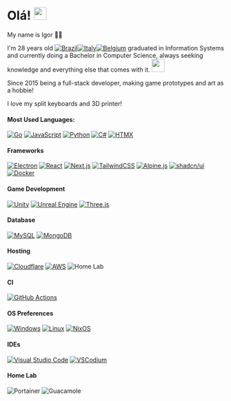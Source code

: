 # Olá! <img src="https://github.com/TheDudeThatCode/TheDudeThatCode/blob/master/Assets/Hi.gif" width="29px">

<g-emoji class="g-emoji" alias="man_technologist" fallback-src="https://github.githubassets.com/images/icons/emoji/unicode/1f468-1f4bb.png">My name is Igor 👨‍💻</g-emoji>

I'm 28 years old [![Brazil](https://raw.githubusercontent.com/stevenrskelton/flag-icon/master/png/16/country-4x3/br.png "Brazil")](#)[![Italy](https://raw.githubusercontent.com/stevenrskelton/flag-icon/master/png/16/country-4x3/it.png "Italy")](#)[![Belgium](https://raw.githubusercontent.com/stevenrskelton/flag-icon/master/png/16/country-4x3/be.png "Belgium")](#) graduated in Information Systems and currently doing a Bachelor in Computer Science, always seeking knowledge and everything else that comes with it. <img src="https://github.com/TheDudeThatCode/TheDudeThatCode/raw/master/Assets/gandalf_parrot.gif" width="30px">

Since 2015 being a full-stack developer, making game prototypes and art as a hobbie!

I love my split keyboards and 3D printer!
<br>
#### Most Used Languages:
[![Go](https://img.shields.io/badge/Go-%2300ADD8.svg?&logo=go&logoColor=white)](#)
[![JavaScript](https://img.shields.io/badge/JavaScript-F7DF1E?logo=javascript&logoColor=000)](#)
[![Python](https://img.shields.io/badge/Python-3776AB?logo=python&logoColor=fff)](#)
[![C#](https://custom-icon-badges.demolab.com/badge/C%23-%23239120.svg?logo=cshrp&logoColor=white)](#)
[![HTMX](https://img.shields.io/badge/HTMX-36C?logo=htmx&logoColor=fff)](#)
#### Frameworks
[![Electron](https://img.shields.io/badge/Electron-2B2E3A?logo=electron&logoColor=fff)](#)
[![React](https://img.shields.io/badge/React-%2320232a.svg?logo=react&logoColor=%2361DAFB)](#)
[![Next.js](https://img.shields.io/badge/Next.js-black?logo=next.js&logoColor=white)](#)
[![TailwindCSS](https://img.shields.io/badge/Tailwind%20CSS-%2338B2AC.svg?logo=tailwind-css&logoColor=white)](#)
[![Alpine.js](https://img.shields.io/badge/Alpine.js-8BC0D0?logo=alpinedotjs&logoColor=fff)](#)
[![shadcn/ui](https://img.shields.io/badge/shadcn%2Fui-000?logo=shadcnui&logoColor=fff)](#)
[![Docker](https://img.shields.io/badge/Docker-2496ED?logo=docker&logoColor=fff)](#)
#### Game Development
[![Unity](https://img.shields.io/badge/Unity-%23000000.svg?logo=unity&logoColor=white)](#)
[![Unreal Engine](https://img.shields.io/badge/Unreal%20Engine-%23313131.svg?logo=unrealengine&logoColor=white)](#)
[![Three.js](https://img.shields.io/badge/Three.js-000?logo=threedotjs&logoColor=fff)](#)
#### Database
[![MySQL](https://img.shields.io/badge/MySQL-4479A1?logo=mysql&logoColor=fff)](#)
[![MongoDB](https://img.shields.io/badge/MongoDB-%234ea94b.svg?logo=mongodb&logoColor=white)](#)
#### Hosting
[![Cloudflare](https://img.shields.io/badge/Cloudflare-F38020?logo=Cloudflare&logoColor=white)](#)
[![AWS](https://img.shields.io/badge/AWS-%23FF9900.svg?logo=amazon-web-services&logoColor=white)](#)
![Home Lab](https://img.shields.io/badge/Home%20Lab%20-8A2BE2?logo=homebridge)
#### CI
[![GitHub Actions](https://img.shields.io/badge/GitHub_Actions-2088FF?logo=github-actions&logoColor=white)](#)
#### OS Preferences
[![Windows](https://custom-icon-badges.demolab.com/badge/Windows-0078D6?logo=windows11&logoColor=white)](#)
[![Linux](https://img.shields.io/badge/Linux-FCC624?logo=linux&logoColor=black)](#)
[![NixOS](https://img.shields.io/badge/NixOS-5277C3?logo=nixos&logoColor=fff)](#)
#### IDEs
[![Visual Studio Code](https://custom-icon-badges.demolab.com/badge/Visual%20Studio%20Code-0078d7.svg?logo=vsc&logoColor=white)](#)
[![VSCodium](https://img.shields.io/badge/VSCodium-2F80ED?logo=vscodium&logoColor=fff)](#)
#### Home Lab
![Portainer](https://img.shields.io/badge/Portainer-2496ED?logo=portainer&logoColor=fff)
![Guacamole](https://img.shields.io/badge/Guacamole-4ea94b?logo=apacheguacamole&logoColor=fff)
